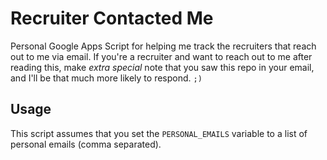 # Recruiter Contacted Me

Personal Google Apps Script for helping me track the recruiters that reach out
to me via email. If you're a recruiter and want to reach out to me after reading 
this, make *extra special* note that you saw this repo in your email, and I'll be
that much more likely to respond. `;)`

## Usage

This script assumes that you set the `PERSONAL_EMAILS` variable to a list of personal emails (comma separated).